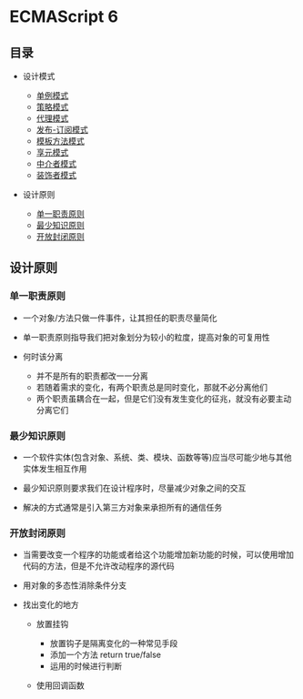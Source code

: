 # ECMAScript 6


## 目录
- 设计模式
  - [单例模式]()
  - [策略模式]()
  - [代理模式]()
  - [发布-订阅模式]()
  - [模板方法模式]()
  - [享元模式]()
  - [中介者模式]()
  - [装饰者模式]()
	
- 设计原则
  - [单一职责原则](#单一职责原则)
  - [最少知识原则](#最少知识原则)
  - [开放封闭原则](#开放封闭原则)
	
	
## 设计原则

### 单一职责原则

* 一个对象/方法只做一件事件，让其担任的职责尽量简化

* 单一职责原则指导我们把对象划分为较小的粒度，提高对象的可复用性

* 何时该分离
	* 并不是所有的职责都改一一分离
	* 若随着需求的变化，有两个职责总是同时变化，那就不必分离他们
	* 两个职责虽耦合在一起，但是它们没有发生变化的征兆，就没有必要主动分离它们

### 最少知识原则

* 一个软件实体(包含对象、系统、类、模块、函数等等)应当尽可能少地与其他实体发生相互作用

* 最少知识原则要求我们在设计程序时，尽量减少对象之间的交互

* 解决的方式通常是引入第三方对象来承担所有的通信任务

### 开放封闭原则

* 当需要改变一个程序的功能或者给这个功能增加新功能的时候，可以使用增加代码的方法，但是不允许改动程序的源代码

* 用对象的多态性消除条件分支

* 找出变化的地方

	* 放置挂钩
		* 放置钩子是隔离变化的一种常见手段
		* 添加一个方法 return true/false
		* 运用的时候进行判断
	
	* 使用回调函数